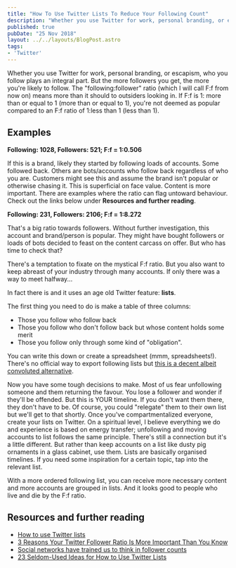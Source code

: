 ```yaml
---
title: "How To Use Twitter Lists To Reduce Your Following Count"
description: "Whether you use Twitter for work, personal branding, or escapism, who you follow plays an integral part."
published: true
pubDate: "25 Nov 2018"
layout: ../../layouts/BlogPost.astro
tags:
- 'Twitter'
---
```


Whether you use Twitter for work, personal branding, or escapism, who you follow plays an integral part. But the more followers you get, the more you're likely to follow. The "following:follower" ratio (which I will call F:f from now on) means more than it should to outsiders looking in. If F:f is 1: more than or equal to 1 (more than or equal to 1), you're not deemed as popular compared to an F:f ratio of 1:less than 1 (less than 1).

## Examples

**Following: 1028, Followers: 521; F:f = 1:0.506**

If this is a brand, likely they started by following loads of accounts. Some followed back. Others are bots/accounts who follow back regardless of who you are. Customers might see this and assume the brand isn't popular or otherwise chasing it. This is superficial on face value. Content is more important. There are examples where the ratio can flag untoward behaviour. Check out the links below under **Resources and further reading**.

**Following: 231, Followers: 2106; F:f = 1:8.272**

That's a big ratio towards followers. Without further investigation, this account and brand/person is popular. They might have bought followers or loads of bots decided to feast on the content carcass on offer. But who has time to check that?

There's a temptation to fixate on the mystical F:f ratio. But you also want to keep abreast of your industry through many accounts. If only there was a way to meet halfway...

In fact there is and it uses an age old Twitter feature: **lists**.

The first thing you need to do is make a table of three columns:

- Those you follow who follow back
- Those you follow who don't follow back but whose content holds some merit
- Those you follow only through some kind of "obligation".

You can write this down or create a spreadsheet (mmm, spreadsheets!). There's no official way to export following lists but [this is a decent albeit convoluted alternative](https://ask.metafilter.com/321093/Can-I-export-import-people-I-follow-on-Twitter-to-new-account#4630639).

Now you have some tough decisions to make. Most of us fear unfollowing someone and them returning the favour. You lose a follower and wonder if they'll be offended. But this is YOUR timeline. If you don't want them there, they don't have to be. Of course, you could "relegate" them to their own list but we'll get to that shortly. Once you've compartmentalized everyone, create your lists on Twitter. On a spiritual level, I believe everything we do and experience is based on energy transfer; unfollowing and moving accounts to list follows the same principle. There's still a connection but it's a little different. But rather than keep accounts on a list like dusty pig ornaments in a glass cabinet, use them. Lists are basically organised timelines. If you need some inspiration for a certain topic, tap into the relevant list.

With a more ordered following list, you can receive more necessary content and more accounts are grouped in lists. And it looks good to people who live and die by the F:f ratio.

## Resources and further reading

- [How to use Twitter lists](https://help.twitter.com/en/using-twitter/twitter-lists)
- [3 Reasons Your Twitter Follower Ratio Is More Important Than You Know](https://www.inc.com/hillel-fuld/3-reasons-your-twitter-follower-ratio-is-more-important-than-you-know.html)
- [Social networks have trained us to think in follower counts](https://www.theverge.com/2018/5/1/17302508/instagram-twitter-follow-ratio-why-unfollow)
- [23 Seldom-Used Ideas for How to Use Twitter Lists](https://blog.bufferapp.com/twitter-lists)

